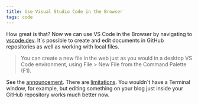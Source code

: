 ```yaml
---
title: Use Visual Studio Code in the Browser
tags: code
---
```

How great is that? Now we can use VS Code in the Browser by navigating to [vscode.dev](https://vscode.dev). It´s possible to create and edit documents in GitHub repositories as well as working with local files. 

> You can create a new file in the web just as you would in a desktop VS Code environment, using File > New File from the Command Palette (F1).

See the [announcement](https://code.visualstudio.com/blogs/2021/10/20/vscode-dev). There are [limitations](https://code.visualstudio.com/docs/editor/vscode-web). You wouldn´t have a Terminal window, for example, but editing something on your blog just inside your GitHub repository works much better now.